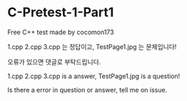 # C-Pretest-1-Part1
Free C++ test made by cocomon173

1.cpp
2.cpp
3.cpp
는 정답이고,
TestPage1.jpg
는 문제입니다!

오류가 있으면 댓글로 부탁드립니다.

1.cpp
2.cpp
3.cpp
is a answer,
TestPage1.jpg
is a question!

Is there a error in question or answer,
tell me on issue.
